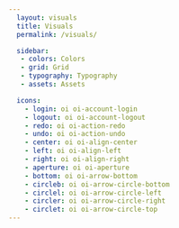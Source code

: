 ```yaml
---
  layout: visuals
  title: Visuals
  permalink: /visuals/

  sidebar:
   - colors: Colors
   - grid: Grid
   - typography: Typography
   - assets: Assets

  icons:
    - login: oi oi-account-login
    - logout: oi oi-account-logout
    - redo: oi oi-action-redo
    - undo: oi oi-action-undo
    - center: oi oi-align-center
    - left: oi oi-align-left
    - right: oi oi-align-right
    - aperture: oi oi-aperture
    - bottom: oi oi-arrow-bottom
    - circleb: oi oi-arrow-circle-bottom
    - circlel: oi oi-arrow-circle-left
    - circler: oi oi-arrow-circle-right
    - circlet: oi oi-arrow-circle-top
---
```


